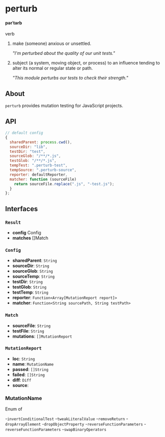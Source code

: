 # perturb

#### pərˈtərb

verb

1.  make (someone) anxious or unsettled.
    
    _"I'm perturbed about the quality of our unit tests."_


2.  subject (a system, moving object, or process) to an influence tending to alter its normal or regular state or path.
    
    _"This module perturbs our tests to check their strength."_


## About
`perturb` provides mutation testing for JavaScript projects.


## API
```js
// default config
{
  sharedParent: process.cwd(),
  sourceDir: "lib",
  testDir: "test",
  sourceGlob: "/**/*.js",
  testGlob: "/**/*.js",
  tempTest: ".perturb-test",
  tempSource: ".perturb-source",
  reporter: defaultReporter,
  matcher: function (sourceFile) 
    return sourceFile.replace(".js", "-test.js");
  }
};
```

## Interfaces

### `Result`
- **config** Config
- **matches** []Match

### `Config`
- **sharedParent**: `String`
- **sourceDir**: `String`
- **sourceGlob**: `String`
- **sourceTemp**: `String`
- **testDir**: `String`
- **testGlob**: `String`
- **testTemp**: `String`
- **reporter**: `Function<Array[MutationReport report]>`
- **matcher**: `Function<String sourcePath, String testPath>`

### `Match`
- **sourceFile**: `String`
- **testFile**: `String`
- **mutations**: `[]MutationReport`

### `MutationReport`
- **loc**: `String`
- **name**: `MutationName`
- **passed**: `[]String`
- **failed**: `[]String`
- **diff**: `Diff`
- **source**: 

### MutationName
Enum of

-`invertConditionalTest`
-`tweakLiteralValue`
-`removeReturn`
-`dropArrayElement`
-`dropObjectProperty`
-`reverseFunctionParameters`
-`reverseFunctionParameters`
-`swapBinaryOperators`